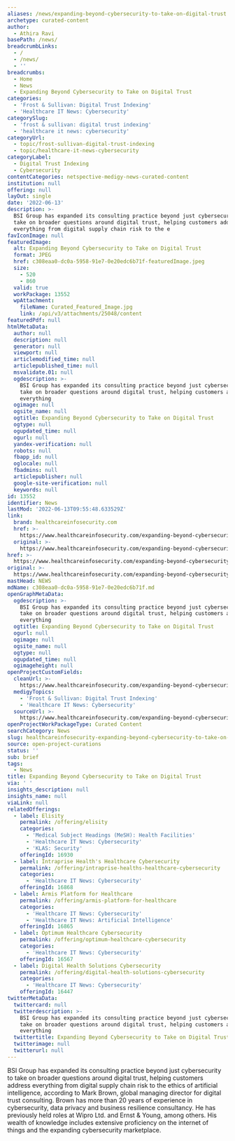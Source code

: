 ```yaml
---
aliases: /news/expanding-beyond-cybersecurity-to-take-on-digital-trust
archetype: curated-content
author:
  - Athira Ravi
basePath: /news/
breadcrumbLinks:
  - /
  - /news/
  - ''
breadcrumbs:
  - Home
  - News
  - Expanding Beyond Cybersecurity to Take on Digital Trust
categories:
  - 'Frost & Sullivan: Digital Trust Indexing'
  - 'Healthcare IT News: Cybersecurity'
categorySlug:
  - 'frost & sullivan: digital trust indexing'
  - 'healthcare it news: cybersecurity'
categoryUrl:
  - topic/frost-sullivan-digital-trust-indexing
  - topic/healthcare-it-news-cybersecurity
categoryLabel:
  - Digital Trust Indexing
  - Cybersecurity
contentCategories: netspective-medigy-news-curated-content
institution: null
offering: null
layOut: single
date: '2022-06-13'
description: >-
  BSI Group has expanded its consulting practice beyond just cybersecurity to
  take on broader questions around digital trust, helping customers address
  everything from digital supply chain risk to the e
favIconImage: null
featuredImage:
  alt: Expanding Beyond Cybersecurity to Take on Digital Trust
  format: JPEG
  href: c308eaa0-dc0a-5958-91e7-0e20edc6b71f-featuredImage.jpeg
  size:
    - 520
    - 860
  valid: true
  workPackage: 13552
  wpAttachment:
    fileName: Curated_Featured_Image.jpg
    link: /api/v3/attachments/25048/content
featuredPdf: null
htmlMetaData:
  author: null
  description: null
  generator: null
  viewport: null
  articlemodified_time: null
  articlepublished_time: null
  msvalidate.01: null
  ogdescription: >-
    BSI Group has expanded its consulting practice beyond just cybersecurity to
    take on broader questions around digital trust, helping customers address
    everything
  ogimage: null
  ogsite_name: null
  ogtitle: Expanding Beyond Cybersecurity to Take on Digital Trust
  ogtype: null
  ogupdated_time: null
  ogurl: null
  yandex-verification: null
  robots: null
  fbapp_id: null
  oglocale: null
  fbadmins: null
  articlepublisher: null
  google-site-verification: null
  keywords: null
id: 13552
identifier: News
lastMod: '2022-06-13T09:55:48.633529Z'
link:
  brand: healthcareinfosecurity.com
  href: >-
    https://www.healthcareinfosecurity.com/expanding-beyond-cybersecurity-to-take-on-digital-trust-a-19253
  original: >-
    https://www.healthcareinfosecurity.com/expanding-beyond-cybersecurity-to-take-on-digital-trust-a-19253
href: >-
  https://www.healthcareinfosecurity.com/expanding-beyond-cybersecurity-to-take-on-digital-trust-a-19253
original: >-
  https://www.healthcareinfosecurity.com/expanding-beyond-cybersecurity-to-take-on-digital-trust-a-19253
mastHead: NEWS
mdName: c308eaa0-dc0a-5958-91e7-0e20edc6b71f.md
openGraphMetaData:
  ogdescription: >-
    BSI Group has expanded its consulting practice beyond just cybersecurity to
    take on broader questions around digital trust, helping customers address
    everything
  ogtitle: Expanding Beyond Cybersecurity to Take on Digital Trust
  ogurl: null
  ogimage: null
  ogsite_name: null
  ogtype: null
  ogupdated_time: null
  ogimageheight: null
openProjectCustomFields:
  cleanUrl: >-
    https://www.healthcareinfosecurity.com/expanding-beyond-cybersecurity-to-take-on-digital-trust-a-19253
  medigyTopics:
    - 'Frost & Sullivan: Digital Trust Indexing'
    - 'Healthcare IT News: Cybersecurity'
  sourceUrl: >-
    https://www.healthcareinfosecurity.com/expanding-beyond-cybersecurity-to-take-on-digital-trust-a-19253
openProjectWorkPackageType: Curated Content
searchCategory: News
slug: healthcareinfosecurity-expanding-beyond-cybersecurity-to-take-on-digital-trust
source: open-project-curations
status: ''
sub: brief
tags:
  - News
title: Expanding Beyond Cybersecurity to Take on Digital Trust
via: ' '
insights_description: null
insights_name: null
viaLink: null
relatedOfferings:
  - label: Elisity
    permalink: /offering/elisity
    categories:
      - 'Medical Subject Headings (MeSH): Health Facilities'
      - 'Healthcare IT News: Cybersecurity'
      - 'KLAS: Security'
    offeringId: 16930
  - label: Intraprise Health's Healthcare Cybersecurity
    permalink: /offering/intraprise-healths-healthcare-cybersecurity
    categories:
      - 'Healthcare IT News: Cybersecurity'
    offeringId: 16868
  - label: Armis Platform for Healthcare
    permalink: /offering/armis-platform-for-healthcare
    categories:
      - 'Healthcare IT News: Cybersecurity'
      - 'Healthcare IT News: Artificial Intelligence'
    offeringId: 16865
  - label: Optimum Healthcare Cybersecurity
    permalink: /offering/optimum-healthcare-cybersecurity
    categories:
      - 'Healthcare IT News: Cybersecurity'
    offeringId: 16567
  - label: Digital Health Solutions Cybersecurity
    permalink: /offering/digital-health-solutions-cybersecurity
    categories:
      - 'Healthcare IT News: Cybersecurity'
    offeringId: 16447
twitterMetaData:
  twittercard: null
  twitterdescription: >-
    BSI Group has expanded its consulting practice beyond just cybersecurity to
    take on broader questions around digital trust, helping customers address
    everything
  twittertitle: Expanding Beyond Cybersecurity to Take on Digital Trust
  twitterimage: null
  twitterurl: null
---
```

<p>BSI Group has expanded its consulting practice beyond just cybersecurity to take on broader questions around digital trust, helping customers address everything from digital supply chain risk to the ethics of artificial intelligence, according to Mark Brown, global managing director for digital trust consulting. Brown has more than 20 years of experience in cybersecurity, data privacy and business resilience consultancy. He has previously held roles at Wipro Ltd. and Ernst &amp; Young, among others. His wealth of knowledge includes extensive proficiency on the internet of things and the expanding cybersecurity marketplace.</p>